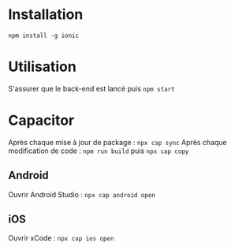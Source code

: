 # Installation
`npm install -g ionic`

# Utilisation
S'assurer que le back-end est lancé puis `npm start`

# Capacitor
Après chaque mise à jour de package : `npx cap sync`
Après chaque modification de code : `npm run build` puis `npx cap copy`

## Android
Ouvrir Android Studio : `npx cap android open`

## iOS
Ouvrir xCode : `npx cap ios open`